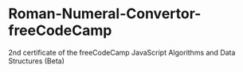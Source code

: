 # Roman-Numeral-Convertor-freeCodeCamp
2nd certificate of the freeCodeCamp JavaScript Algorithms and Data Structures (Beta)

